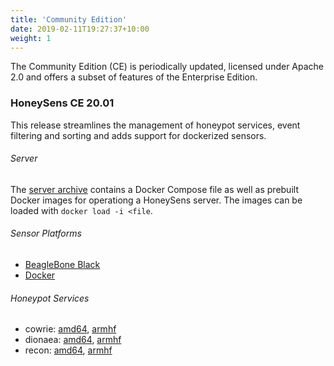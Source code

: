 ```yaml
---
title: 'Community Edition'
date: 2019-02-11T19:27:37+10:00
weight: 1
---
```


The Community Edition (CE) is periodically updated, licensed under Apache 2.0 and offers a subset of features of the Enterprise Edition.

### HoneySens CE 20.01

This release streamlines the management of honeypot services, event filtering and sorting and adds support for dockerized sensors.

###### Server
The [server archive](/downloads/HoneySens-Server-20.01.01.tar.gz) contains a Docker Compose file as well as prebuilt Docker images for operationg a HoneySens server. The images can be loaded with `docker load -i <file`.

###### Sensor Platforms
* [BeagleBone Black](/downloads/HoneySens-Firmware-BBB-20.01.01.tar.gz)
* [Docker](/downloads/HoneySens-Firmware-dockerx86-20.01.01.tar.gz)

###### Honeypot Services
* cowrie: [amd64](/downloads//HoneySens-cowrie-amd64-20.01.01.tar.gz), [armhf](/downloads//HoneySens-cowrie-armhf-20.01.01.tar.gz)
* dionaea: [amd64](/downloads//HoneySens-dionaea-amd64-20.01.01.tar.gz), [armhf](/downloads//HoneySens-dionaea-armhf-20.01.01.tar.gz)
* recon: [amd64](/downloads//HoneySens-recon-amd64-20.01.01.tar.gz), [armhf](/downloads//HoneySens-recon-armhf-20.01.01.tar.gz)
